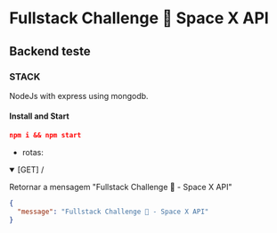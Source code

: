 # Fullstack Challenge 🏅 Space X API

## Backend teste

### STACK

NodeJs with express using mongodb.

#### Install and Start

```json
npm i && npm start
```

- rotas:

<details  open>

<summary>[GET] /</summary>

<p>

Retornar a mensagem "Fullstack Challenge 🏅 - Space X API"

</p>

```json
{
  "message": "Fullstack Challenge 🏅 - Space X API"
}
```

</details>
